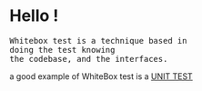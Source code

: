 <h1>Hello !</h1>

<pre>
Whitebox test is a technique based in 
doing the test knowing
the codebase, and the interfaces.
</pre>

a good example of WhiteBox test is a 
<a href="..\UnitTests" >UNIT TEST</a>